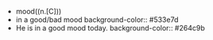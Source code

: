 - mood((n.[C]))
- in a good/bad mood
  background-color:: #533e7d
- He is in a good mood today.
  background-color:: #264c9b